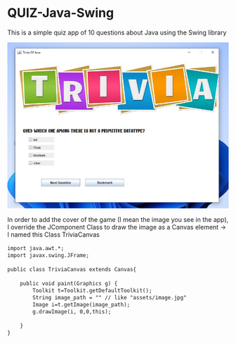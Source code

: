 # QUIZ-Java-Swing
This is a simple quiz app of 10 questions about Java using the Swing library

![alt text](https://github.com/khaouitiabdelhakim/QUIZ-Java-Swing/blob/master/screenshots/capture.PNG)

In order to add the cover of the game (I mean the image you see in the app), I override the JComponent Class to draw the image as a Canvas element -> I named this Class
TriviaCanvas

```
import java.awt.*;
import javax.swing.JFrame;

public class TriviaCanvas extends Canvas{

    public void paint(Graphics g) {
        Toolkit t=Toolkit.getDefaultToolkit();
        String image_path = "" // like "assets/image.jpg"
        Image i=t.getImage(image_path);
        g.drawImage(i, 0,0,this);

    }
}
```
